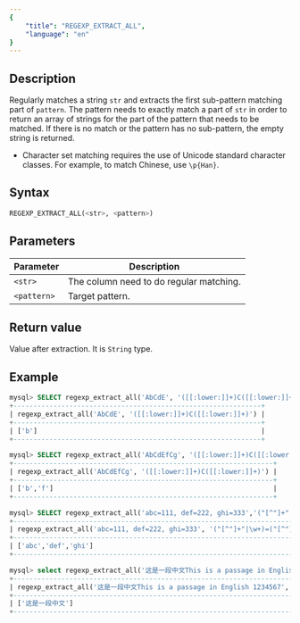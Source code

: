 ```yaml
---
{
    "title": "REGEXP_EXTRACT_ALL",
    "language": "en"
}
---
```


<!-- 
Licensed to the Apache Software Foundation (ASF) under one
or more contributor license agreements.  See the NOTICE file
distributed with this work for additional information
regarding copyright ownership.  The ASF licenses this file
to you under the Apache License, Version 2.0 (the
"License"); you may not use this file except in compliance
with the License.  You may obtain a copy of the License at

  http://www.apache.org/licenses/LICENSE-2.0

Unless required by applicable law or agreed to in writing,
software distributed under the License is distributed on an
"AS IS" BASIS, WITHOUT WARRANTIES OR CONDITIONS OF ANY
KIND, either express or implied.  See the License for the
specific language governing permissions and limitations
under the License.
-->

## Description

Regularly matches a string `str` and extracts the first sub-pattern matching part of `pattern`. The pattern needs to exactly match a part of `str` in order to return an array of strings for the part of the pattern that needs to be matched. If there is no match or the pattern has no sub-pattern, the empty string is returned.

- Character set matching requires the use of Unicode standard character classes. For example, to match Chinese, use `\p{Han}`.

## Syntax

```sql
REGEXP_EXTRACT_ALL(<str>, <pattern>)
```

## Parameters

| Parameter | Description |
| -- | -- |
| `<str>` | The column need to do regular matching.|
| `<pattern>` | Target pattern.|

## Return value

Value after extraction. It is `String` type.

## Example

```sql
mysql> SELECT regexp_extract_all('AbCdE', '([[:lower:]]+)C([[:lower:]]+)');
+--------------------------------------------------------------+
| regexp_extract_all('AbCdE', '([[:lower:]]+)C([[:lower:]]+)') |
+--------------------------------------------------------------+
| ['b']                                                        |
+--------------------------------------------------------------+

mysql> SELECT regexp_extract_all('AbCdEfCg', '([[:lower:]]+)C([[:lower:]]+)');
+-----------------------------------------------------------------+
| regexp_extract_all('AbCdEfCg', '([[:lower:]]+)C([[:lower:]]+)') |
+-----------------------------------------------------------------+
| ['b','f']                                                       |
+-----------------------------------------------------------------+

mysql> SELECT regexp_extract_all('abc=111, def=222, ghi=333','("[^"]+"|\\w+)=("[^"]+"|\\w+)');
+--------------------------------------------------------------------------------+
| regexp_extract_all('abc=111, def=222, ghi=333', '("[^"]+"|\w+)=("[^"]+"|\w+)') |
+--------------------------------------------------------------------------------+
| ['abc','def','ghi']                                                            |
+--------------------------------------------------------------------------------+

mysql> select regexp_extract_all('这是一段中文This is a passage in English 1234567', '(\\p{Han}+)(.+)');
+------------------------------------------------------------------------------------------------+
| regexp_extract_all('这是一段中文This is a passage in English 1234567', '(\p{Han}+)(.+)')       |
+------------------------------------------------------------------------------------------------+
| ['这是一段中文']                                                                               |
+------------------------------------------------------------------------------------------------+
```
